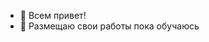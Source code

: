 - 👋 Всем привет!
- 👀 Размещаю свои работы пока обучаюсь

<!---
Очень заинтересовало программирование
- 🌱 Поэтому учусь на backend-разработчика на языке Python в Sky Pro
- 💞️ надеюсь в скором времени найти работу в этом направлении
- 📫 для связи со мной voropaev.alexei92@gmail.com
Mirudan/Mirudan is a ✨ special ✨ repository because its `README.md` (this file) appears on your GitHub profile.
You can click the Preview link to take a look at your changes.
--->
